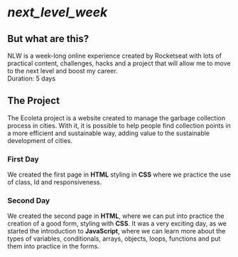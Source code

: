 # _next_level_week_



 <h2> But what are this? </h2>
 NLW is a week-long online experience created by Rocketseat with lots of practical content, challenges, hacks and a project that will allow me to move to the next level and boost my career.<br>
 Duration: 5 days
<h2>The Project</h2>
The Ecoleta project is a website created to manage the garbage collection process in cities. With it, it is possible to help people find collection points in a more efficient and sustainable way, adding value to the sustainable development of cities.

<h3>First Day</h3>

We created the first page in <strong>HTML</strong> styling in <strong>CSS</strong> where we practice the use of class, Id and responsiveness.

<h3>Second Day</h3>

We created the second page in <strong>HTML</strong>, where we can put into practice the creation of a good form, styling with <strong>CSS</strong>. It was a very exciting day, as we started the introduction to <strong>JavaScript</strong>, where we can learn more about the types of variables, conditionals, arrays, objects, loops, functions and put them into practice in the forms.
